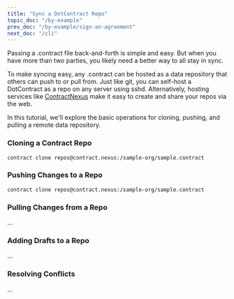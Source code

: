 ```yaml
---
title: "Sync a DotContract Repo"
topic_doc: "/by-example"
prev_doc: "/by-example/sign-an-agreement"
next_doc: "/cli"
---
```


Passing a .contract file back-and-forth is simple and easy. But when you have more than two parties, you likely need a better way to all stay in sync.

To make syncing easy, any .contract can be hosted as a data repository that others can push to or pull from. Just like git, you can self-host a DotContract as a repo on any server using sshd. Alternatively, hosting services like [ContractNexus](https://www.contract.nexus) make it easy to create and share your repos via the web.

In this tutorial, we'll explore the basic operations for cloning, pushing, and pulling a remote data repository.

### Cloning a Contract Repo

```
contract clone repos@contract.nexus:/sample-org/sample.contract
```

### Pushing Changes to a Repo

```
contract clone repos@contract.nexus:/sample-org/sample.contract
```

### Pulling Changes from a Repo

...

### Adding Drafts to a Repo

...

### Resolving Conflicts

...